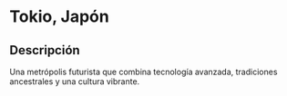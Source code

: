 # Tokio, Japón

## Descripción
Una metrópolis futurista que combina tecnología avanzada, tradiciones ancestrales y una cultura vibrante.
